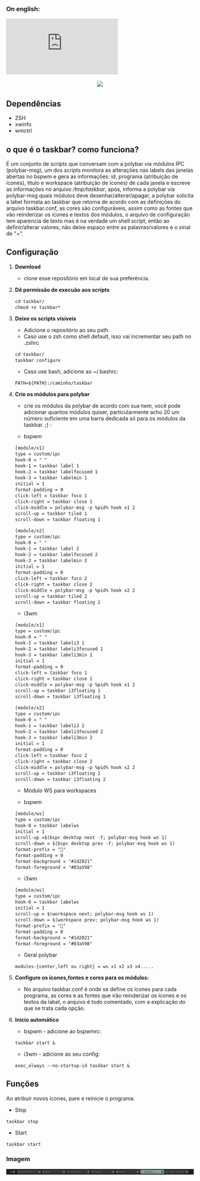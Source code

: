 
### On english:
![README_EN](https://github.com/odilonscoelho/taskbar/blob/master/README_EN.md)<br/>

<div align="center">
<img src="https://img.shields.io/badge/taskbar-bspwm-&color=3c3836?style=for-the-badge"/>
</div>

## Dependências
<!-- <img src="https://img.shields.io/static/v1?label=ZSH&message=Nao precisa ser seu shell padrao&color=green"/>
<img src="https://img.shields.io/static/v1?label=wmctrl&message=Utilitario para capturar informacoes do xorg&color=green"/>
<img src="https://img.shields.io/static/v1?label=xwinfo&message=Utilitario para capturar informacoes do a cerca das janelas&color=green&?style=for-the-badge"/> -->
* ZSH
* xwinfo
* wmctrl



## o que é o taskbar? como funciona?
É um conjunto de scripts que conversam com a polybar via módulos IPC (polybar-msg), um dos scripts monitora as alterações nas labels das janelas abertas no bspwm e gera as informações: id, programa (atribuição de ícones), título e workspace (atribuição de ícones) de cada janela e escreve as informações no arquivo */tmp/taskbar*, após, informa a polybar via polybar-msg quais módulos deve desenhar/alterar/apagar, a polybar solicita a label formata ao taskbar que retorna de acordo com as definições do arquivo taskbar.conf, as cores são configuráveis, assim como as fontes que vão reinderizar os ícones e textos dos módulos, o arquivo de configuração tem aparencia de texto mas é na verdade um shell script, então ao definir/alterar valores, não deixe espaço entre as palavras/valores e o sinal de "=".

## Configuração

1. **Download**
	* clone esse repositório em local de sua preferência.

2. **Dê permissão de execuão aos scripts**
	```
	cd taskbar/
	chmod +x taskbar*
	```

3. **Deixe os scripts visíveis**
	* Adicione o repositório ao seu path.
	* Caso use o zsh como shell default, isso vai incrementar seu path no .zshrc 
	```
	cd taskbar/
	taskbar configure 
	```

	* Caso use bash, adicione ao ~/.bashrc:
	```
	PATH=${PATH}:/caminho/taskbar
	```
4. **Crie os módulos para polybar** 
	* crie os módulos da polybar de acordo com sua twm, você pode adicionar quantos módulos quiser, particularmente acho 20 um número suficiente em uma barra dedicada só para os módulos da taskbar. ;) :

	* bspwm
	 ```
	[module/x1]
	type = custom/ipc
	hook-0 = " "
	hook-1 = taskbar label 1
	hook-2 = taskbar labelfocused 1
	hook-3 = taskbar labelmin 1
	initial = 1
	format-padding = 0
	click-left = taskbar foco 1
	click-right = taskbar close 1
	click-middle = polybar-msg -p %pid% hook x1 2
	scroll-up = taskbar tiled 1
	scroll-down = taskbar floating 1
	```
	```
	[module/x2]
	type = custom/ipc
	hook-0 = " "
	hook-1 = taskbar label 2
	hook-2 = taskbar labelfocused 2
	hook-3 = taskbar labelmin 2
	initial = 1
	format-padding = 0
	click-left = taskbar foco 2
	click-right = taskbar close 2
	click-middle = polybar-msg -p %pid% hook x2 2
	scroll-up = taskbar tiled 2
	scroll-down = taskbar floating 2
	```

	* i3wm
	```
	[module/x1]
	type = custom/ipc
	hook-0 = " "
	hook-1 = taskbar labeli3 1
	hook-2 = taskbar labeli3focused 1
	hook-3 = taskbar labeli3min 1
	initial = 1
	format-padding = 0
	click-left = taskbar foco 1
	click-right = taskbar close 1
	click-middle = polybar-msg -p %pid% hook x1 2
	scroll-up = taskbar i3floating 1
	scroll-down = taskbar i3floating 1
	```
	```
	[module/x2]
	type = custom/ipc
	hook-0 = " "
	hook-1 = taskbar labeli3 2
	hook-2 = taskbar labeli3focused 2
	hook-3 = taskbar labeli3min 2
	initial = 1
	format-padding = 0
	click-left = taskbar foco 2
	click-right = taskbar close 2
	click-middle = polybar-msg -p %pid% hook x2 2
	scroll-up = taskbar i3floating 2
	scroll-down = taskbar i3floating 2
	```

	* Módulo WS para workspaces

	* bspwm
	```
	[module/ws]
	type = custom/ipc
	hook-0 = taskbar labelws
	initial = 1
	scroll-up =$(bspc desktop next -f; polybar-msg hook ws 1)
	scroll-down = $(bspc desktop prev -f; polybar-msg hook ws 1)
	format-prefix = ""
	format-padding = 0
	format-background = "#1d2021"
	format-foreground = "#83a598"
	```

	* i3wm
	```
	[module/ws]
	type = custom/ipc
	hook-0 = taskbar labelws
	initial = 1
	scroll-up = $(workspace next; polybar-msg hook ws 1)
	scroll-down = $(workspace prev; polybar-msg hook ws 1)
	format-prefix = ""
	format-padding = 0
	format-background = "#1d2021"
	format-foreground = "#83a598"
	```

	* Geral polybar
	```
 	modules-{center,left ou right} = ws x1 x2 x3 x4.....
	```
5. **Configure os ícones,fontes e cores para os módulos:**
	* No arquivo taskbar.conf é onde se define os ícones para cada programa, as cores e as fontes que irão reinderizar os ícones e os textos da label, o arquivo é todo comentado, com a explicação do que se trata cada opção.

6. **Início automático**
	* bspwm - adicione ao bspwmrc:
	```
	taskbar start &
	```

	* i3wm - adicione ao seu config:
	```
	exec_always --no-startup-id taskbar start &
	```

## Funções

Ao atribuir novos ícones, pare e reinicie o programa.

* Stop
```
taskbar stop
```
* Start
```
taskbar start
```

### Imagem
![Ilustração](print.jpg)<br/>
